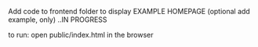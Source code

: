 Add code to frontend folder to display EXAMPLE HOMEPAGE (optional add example, only) ..IN PROGRESS

to run: open public/index.html in the browser